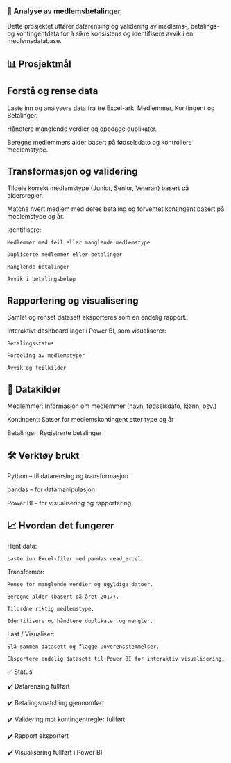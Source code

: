 ### 🧾 Analyse av medlemsbetalinger
  Dette prosjektet utfører datarensing og validering av medlems-, betalings- og kontingentdata for å sikre konsistens og identifisere avvik i en medlemsdatabase.

## 📊 Prosjektmål

  ## Forstå og rense data
    
  Laste inn og analysere data fra tre Excel-ark: Medlemmer, Kontingent og Betalinger.
    
  Håndtere manglende verdier og oppdage duplikater.
    
  Beregne medlemmers alder basert på fødselsdato og kontrollere medlemstype.

  ## Transformasjon og validering
    
  Tildele korrekt medlemstype (Junior, Senior, Veteran) basert på aldersregler.
    
  Matche hvert medlem med deres betaling og forventet kontingent basert på medlemstype og år.
    
  Identifisere:
    
    Medlemmer med feil eller manglende medlemstype
      
    Dupliserte medlemmer eller betalinger
      
    Manglende betalinger
      
    Avvik i betalingsbeløp

  ## Rapportering og visualisering
    
  Samlet og renset datasett eksporteres som en endelig rapport.
    
  Interaktivt dashboard laget i Power BI, som visualiserer:
    
    Betalingsstatus
      
    Fordeling av medlemstyper
      
    Avvik og feilkilder

## 📁 Datakilder

  Medlemmer: Informasjon om medlemmer (navn, fødselsdato, kjønn, osv.)
  
  Kontingent: Satser for medlemskontingent etter type og år
  
  Betalinger: Registrerte betalinger

## 🛠️ Verktøy brukt

  Python – til datarensing og transformasjon
  
  pandas – for datamanipulasjon
  
  Power BI – for visualisering og rapportering

## 📈 Hvordan det fungerer
  
  Hent data:
  
    Laste inn Excel-filer med pandas.read_excel.
  
  Transformer:
  
    Rense for manglende verdier og ugyldige datoer.
    
    Beregne alder (basert på året 2017).
    
    Tilordne riktig medlemstype.
    
    Identifisere og håndtere duplikater og mangler.
  
  Last / Visualiser:
  
    Slå sammen datasett og flagge uoverensstemmelser.
    
    Eksportere endelig datasett til Power BI for interaktiv visualisering.

✅ Status
  
  ✔️ Datarensing fullført
  
  ✔️ Betalingsmatching gjennomført
  
  ✔️ Validering mot kontingentregler fullført
  
  ✔️ Rapport eksportert
  
  ✔️ Visualisering fullført i Power BI
